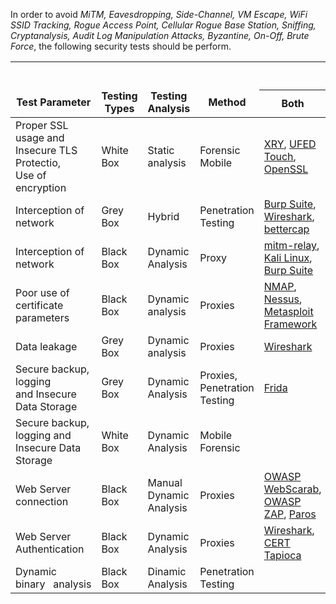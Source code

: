 In order to avoid *MiTM, Eavesdropping, Side-Channel, VM Escape,  WiFi SSID Tracking, Rogue Access Point, Cellular Rogue Base Station, Sniffing, Cryptanalysis, Audit Log Manipulation Attacks, Byzantine, On-Off, Brute Force*, the following security tests should be perform.
<table class="tg">
	<thead>
		<tr>
        <th class="tg-amwm" rowspan="2"><br><br>Test Parameter</th>
        <th class="tg-1wig" rowspan="2"><br><br>Testing <br>Types</th>
        <th class="tg-1wig" rowspan="2"><br><br>Testing Analysis</th>
        <th class="tg-amwm" rowspan="2"><br><br>Method</th>
        <th class="tg-amwm" colspan="3">Tools</th>
      </tr>
      <tr>
        <th class="tg-amwm">Both</th>
        <th class="tg-amwm">Android</th>
        <th class="tg-amwm">iOS</th>
      </tr>
	</thead>
	<tbody>
		<tr>
        <td class="tg-0lax">Proper SSL usage and <br>Insecure TLS Protectio, <br>Use of encryption</td>
        <td class="tg-0lax">White Box</td>
        <td class="tg-0lax">Static analysis</td>
        <td class="tg-0lax">Forensic Mobile</td>
			<td class="tg-0lax"><a href="https://www.msab.com/product/xry-extract/">XRY</a>, <a ></a><a href="https://cellebrite.com/en/ufed/">UFED Touch</a>, <a href="https://www.openssl.org/">OpenSSL</a></td>
        <td class="tg-0lax"><a href="https://github.com/androguard/androguard">AndroGuard</a>, <a href="https://github.com/sfahl/mallodroid">MalloDroid</a>, <a href="https://github.com/iBotPeaches/Apktool">apktool</a>, <a href="https://dl.acm.org/doi/10.1145/3183575">Amandroid</a></td>
        <td class="tg-0lax"></td>
      </tr>
      <tr>
        <td class="tg-0lax">Interception of   network</td>
        <td class="tg-0lax">Grey Box</td>
        <td class="tg-0lax">Hybrid</td>
        <td class="tg-0lax">Penetration Testing</td>
        <td class="tg-0lax"><a href="https://portswigger.net/burp">Burp Suite</a>, <a href="https://www.wireshark.org/">Wireshark</a>, <br><a href="https://github.com/bettercap/bettercap">bettercap</a></td>
        <td class="tg-0lax"></td>
        <td class="tg-0lax"></td>
      </tr>
      <tr>
        <td class="tg-0lax">Interception of network</td>
        <td class="tg-0lax">Black Box</td>
        <td class="tg-0lax">Dynamic Analysis</td>
        <td class="tg-0lax">Proxy</td>
        <td class="tg-0lax"><a href="https://github.com/jrmdev/mitm_relay">mitm-relay</a>, <a href="https://www.kali.org/docs/introduction/">Kali Linux</a>, <a href="https://portswigger.net/burp">Burp Suite</a></td>
        <td class="tg-0lax"></td>
        <td class="tg-0lax"></td>
      </tr>
      <tr>
        <td class="tg-0lax">Poor use of   certificate <br>parameters</td>
        <td class="tg-0lax">Black Box</td>
        <td class="tg-0lax">Dynamic analysis</td>
        <td class="tg-0lax">Proxies</td>
        <td class="tg-0lax"><a href="https://nmap.org/">NMAP</a>, <a href="https://www.tenable.com/products/nessus">Nessus</a>,  <br> <a href="https://www.metasploit.com/">Metasploit Framework</a></td>
        <td class="tg-0lax"></td>
        <td class="tg-0lax"></td>
      </tr>
      <tr>
        <td class="tg-0lax">Data leakage</td>
        <td class="tg-0lax">Grey Box</td>
        <td class="tg-0lax">Dynamic analysis</td>
        <td class="tg-0lax">Proxies</td>
        <td class="tg-0lax"><a href="https://www.wireshark.org/">Wireshark</a></td>
        <td class="tg-0lax"><a href="https://www.taosoftware.co.jp/en/android/packetcapture/">tPacketCapturepro</a>, <a href="https://github.com/ukanth/afwall">AFWall+</a></td>
        <td class="tg-0lax"></td>
      </tr>
      <tr>
        <td class="tg-0lax">Secure backup,   logging <br>and Insecure Data Storage</td>
        <td class="tg-0lax">Grey Box</td>
        <td class="tg-0lax">Dynamic Analysis</td>
        <td class="tg-0lax">Proxies, Penetration <br>Testing</td>
        <td class="tg-0lax"><a href="https://frida.re/">Frida</a></td>
        <td class="tg-0lax"><a href="https://developer.android.com/studio/command-line/adb">adb</a></td>
        <td class="tg-0lax"><a href="https://www.passfab.net/products/iphone-backup-unlocker.html?gclid=CjwKCAjwwdWVBhA4EiwAjcYJEIEe_MT87RuDw5L6Pl-frG5MrdUTW2mbj61faoJpXIEWjB7MCSQfXxoCXV8QAvD_BwE">PassFab iPhone <br> Backup Unlocker</a></td>
      </tr>
      <tr>
        <td class="tg-0lax">Secure backup,   <br>logging and <br>Insecure Data <br>Storage</td>
        <td class="tg-0lax">White Box</td>
        <td class="tg-0lax">Dynamic Analysis</td>
        <td class="tg-0lax">Mobile Forensic</td>
        <td class="tg-0lax"></td>
        <td class="tg-0lax"><a href="https://developer.android.com/studio/command-line/logcat">Logcat</a></td>
        <td class="tg-0lax"></td>
      </tr>
      <tr>
        <td class="tg-0lax">Web Server <br>connection</td>
        <td class="tg-0lax">Black Box</td>
        <td class="tg-0lax">Manual Dynamic Analysis</td>
        <td class="tg-0lax">Proxies</td>
        <td class="tg-0lax"><a href="https://github.com/OWASP/OWASP-WebScarab">OWASP WebScarab</a>, <br><a href="https://www.zaproxy.org/">OWASP ZAP</a>,   <a href="https://www.kali.org/tools/paros/">Paros</a></td>
        <td class="tg-0lax"></td>
        <td class="tg-0lax"></td>
      </tr>
      <tr>
        <td class="tg-0lax">Web Server Authentication</td>
        <td class="tg-0lax">Black Box</td>
        <td class="tg-0lax">Dynamic Analysis</td>
        <td class="tg-0lax">Proxies</td>
        <td class="tg-0lax"><a href="https://www.wireshark.org/">Wireshark</a>, <a href="https://github.com/CERTCC/tapioca">CERT Tapioca</a></td>
        <td class="tg-0lax"><a href="https://www.taosoftware.co.jp/en/android/packetcapture/">tPacketCapturepro</a></td>
        <td class="tg-0lax"></td>
      </tr>
      <tr>
      <td class="tg-0lax">Dynamic binary&nbsp;&nbsp;&nbsp;analysis</td>
      <td class="tg-0lax">Black Box</td>
      <td class="tg-0lax">Dinamic Analysis</td>
      <td class="tg-0lax">Penetration Testing</td>
      <td class="tg-0lax"></td>
      <td class="tg-0lax"><a href="https://github.com/iSECPartners/Introspy-Android">Introspy-Android</a></td>
      <td class="tg-0lax"><a href="https://github.com/iSECPartners/Introspy-iOS">Introspy-iOS</a></td>
      </tr>
	</tbody>
</table>
